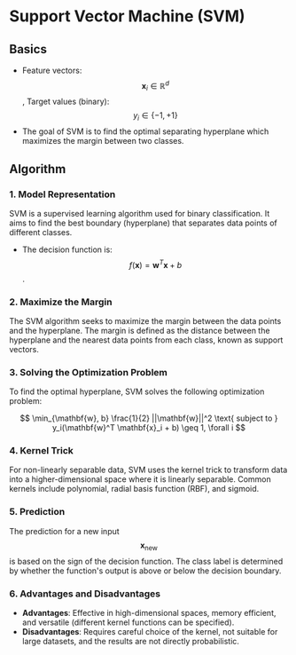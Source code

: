 # Support Vector Machine (SVM)

## Basics

* Feature vectors: $${\mathbf{x}_i} \in \mathbb{R}^d$$, Target values (binary): $${y_i} \in \{-1, +1\}$$
* The goal of SVM is to find the optimal separating hyperplane which maximizes the margin between two classes.

## Algorithm

### 1. Model Representation

SVM is a supervised learning algorithm used for binary classification. It aims to find the best boundary (hyperplane) that separates data points of different classes.

- The decision function is: $$f(\mathbf{x}) = \mathbf{w}^T \mathbf{x} + b$$.

### 2. Maximize the Margin

The SVM algorithm seeks to maximize the margin between the data points and the hyperplane. The margin is defined as the distance between the hyperplane and the nearest data points from each class, known as support vectors.

### 3. Solving the Optimization Problem

To find the optimal hyperplane, SVM solves the following optimization problem:

$$
\min_{\mathbf{w}, b} \frac{1}{2} ||\mathbf{w}||^2 \text{ subject to } y_i(\mathbf{w}^T \mathbf{x}_i + b) \geq 1, \forall i
$$

### 4. Kernel Trick

For non-linearly separable data, SVM uses the kernel trick to transform data into a higher-dimensional space where it is linearly separable. Common kernels include polynomial, radial basis function (RBF), and sigmoid.

### 5. Prediction

The prediction for a new input $$\mathbf{x}_{\text{new}}$$ is based on the sign of the decision function. The class label is determined by whether the function's output is above or below the decision boundary.

### 6. Advantages and Disadvantages

- **Advantages**: Effective in high-dimensional spaces, memory efficient, and versatile (different kernel functions can be specified).
- **Disadvantages**: Requires careful choice of the kernel, not suitable for large datasets, and the results are not directly probabilistic.

